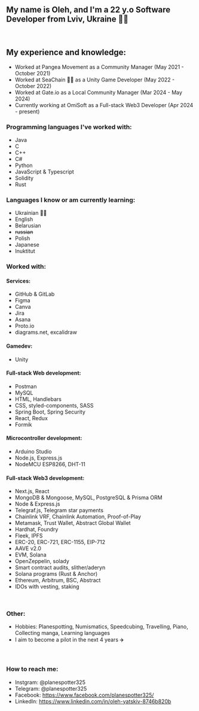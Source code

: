 ## My name is Oleh, and I'm a 22 y.o Software Developer from Lviv, Ukraine 💙💛
<br/>

 ## My experience and knowledge: 
 * Worked at Pangea Movement as a Community Manager (May 2021 - October 2021)
 * Worked at SeaChain 🐳🔗 as a Unity Game Developer (May 2022 - October 2022)
 * Worked at Gate.io as a Local Community Manager (Mar 2024 - May 2024)
 * Currently working at OmiSoft as a Full-stack Web3 Developer (Apr 2024 - present)
### Programming languages I've worked with: 
  * Java
  * C
  * C++
  * C#
  * Python
  * JavaScript & Typescript
  * Solidity
  * Rust
### Languages I know or am currently learning:
  * Ukrainian 💙💛
  * English
  * Belarusian
  * ~~russian~~
  * Polish
  * Japanese
  * Inuktitut
### Worked with: 
#### Services:
  * GitHub & GitLab
  * Figma
  * Canva
  * Jira
  * Asana
  * Proto.io
  * diagrams.net, excalidraw
#### Gamedev:
  * Unity
#### Full-stack Web development:
  * Postman
  * MySQL
  * HTML, Handlebars
  * CSS, styled-components, SASS
  * Spring Boot, Spring Security
  * React, Redux
  * Formik
#### Microcontroller development:
  * Arduino Studio
  * Node.js, Express.js
  * NodeMCU ESP8266, DHT-11
#### Full-stack Web3 development:
  * Next.js, React
  * MongoDB & Mongoose, MySQL, PostgreSQL & Prisma ORM
  * Node & Express.js
  * Telegraf.js, Telegram star payments
  * Chainlink VRF, Chainlink Automation, Proof-of-Play
  * Metamask, Trust Wallet, Abstract Global Wallet
  * Hardhat, Foundry
  * Fleek, IPFS
  * ERC-20, ERC-721, ERC-1155, EIP-712
  * AAVE v2.0
  * EVM, Solana
  * OpenZeppelin, solady
  * Smart contract audits, slither/aderyn
  * Solana programs (Rust & Anchor)
  * Ethereum, Arbitrum, BSC, Abstract
  * IDOs with vesting, staking
<br/>

### **Other:**
- Hobbies: Planespotting, Numismatics, Speedcubing, Travelling, Piano, Collecting manga, Learning languages
- I aim to become a pilot in the next 4 years ✈️
<br/>

### **How to reach me:**
- Instgram: @planespotter325
- Telegram: @planespotter325
- Facebook: https://www.facebook.com/planespotter325/
- LinkedIn: https://www.linkedin.com/in/oleh-yatskiv-8746b820b
